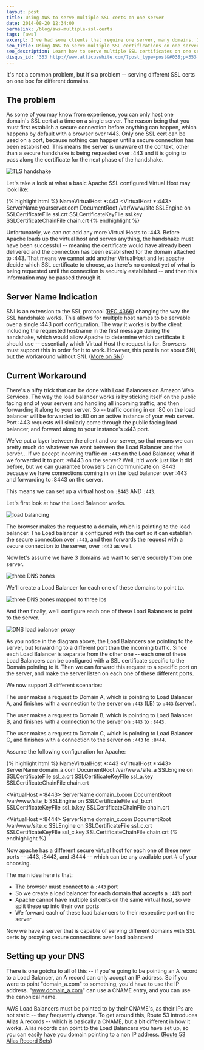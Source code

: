 ```yaml
---
layout: post
title: Using AWS to serve multiple SSL certs on one server
date: 2014-08-20 12:34:00
permalink: /blog/aws-multiple-ssl-certs
tags: [aws]
excerpt: I've had some clients that require one server, many domains. I'm sure this may sound familiar. But what happens when this one box must serve multiple domains with SSL? You can't simply serve two different domain names over :443, as the connection must be established before the virtual host can be looked up, so we have a bit of a race condition. Using Load Balancers as proxies can solve this for us.
seo_title: Using AWS to serve multiple SSL certifications on one server
seo_description: Learn how to serve multiple SSL certificates on one server with Amazon Web Services (AWS) by utilizing Load Balancers and Apache configurations
disqus_id: '353 http://www.atticuswhite.com/?post_type=post&#038;p=353'
---
```


It's not a common problem, but it's a problem -- serving different SSL certs on one box for different domains.

## The problem
As some of you may know from experience, you can only host one domain's SSL cert at a time on a single server. The reason being that you must first establish a secure connection before anything can happen, which happens by default with a browser over :443. Only one SSL cert can be used on a port, because nothing can happen until a secure connection has been established. This means the server is unaware of the context, other than a secure handshake is being requested over :443 and it is going to pass along the certificate for the next phase of the handshake.

<img src="/dist/images/blog/aws-multiple-ssl-certs/tls-handshake.png" alt="TLS handshake" />

Let's take a look at what a basic Apache SSL configured Virtual Host may look like:

{% highlight html %}
NameVirtualHost *:443
<IfModule mod_ssl.so>
  <VirtualHost *:443>
    ServerName yourserver.com
    DocumentRoot /var/www/site
    SSLEngine on
    SSLCertificateFile ssl.crt
    SSLCertificateKeyFIle ssl.key
    SSLCertificateChainFile chain.crt
  </VirtualHost>
</IfModule>
{% endhighlight %}

Unfortunately, we can not add any more Virtual Hosts to :443. Before Apache loads up the virtual host and serves anything, the handshake must have been successful -- meaning the certificate would have already been delivered and the connection has been established for the domain attached to :443. That means we cannot add another VirtualHost and let apache decide which SSL certificate to choose, as there's no context yet of what is being requested until the connection is securely established -- and then this information may be passed through it.

## Server Name Indication
SNI is an extension to the SSL protocol (<a href="http://www.ietf.org/rfc/rfc4366.txt" target="_blank">RFC 4366</a>) changing the way the SSL handshake works. This allows for multiple host names to be servable over a single :443 port configuration. The way it works is by the client including the requested hostname in the first message during the handshake, which would allow Apache to determine which certificate it should use -- essentially which Virtual Host the request is for. Browsers must support this in order for it to work. However, this post is not about SNI, but the workaround without SNI. (<a href="http://en.wikipedia.org/wiki/Server_Name_Indication" target="_blank">More on SNI</a>)

## Current Workaround
There's a nifty trick that can be done with Load Balancers on Amazon Web Services. The way the load balancer works is by sticking itself on the public facing end of your servers and handling all incoming traffic, and then forwarding it along to your server. So -- traffic coming in on :80 on the load balancer will be forwarded to :80 on an active instance of your web server. Port :443 requests will similarly come through the public facing load balancer, and forward along to your instance's :443 port.

We've put a layer between the client and our server, so that means we can pretty much do whatever we want between the Load Balancer and the server... If we accept incoming traffic on `:443` on the Load Balancer, what if we forwarded it to port :*8443 on the server? Well, it'd work just like it did before, but we can guarantee browsers can communicate on :8443 because we have connections coming in on the load balancer over :443 and forwarding to :8443 on the server.

This means we can set up a virtual host on `:8443` AND `:443`.

Let's first look at how the Load Balancer works.

<img src="/dist/images/blog/aws-multiple-ssl-certs/load-balancer.jpg" alt="load balancing" />

The browser makes the request to a domain, which is pointing to the load balancer. The Load balancer is configured with the cert so it can establish the secure connection over `:443`, and then forwards the request with a secure connection to the server, over `:443` as well.

Now let's assume we have 3 domains we want to serve securely from one server.

<img src="/dist/images/blog/aws-multiple-ssl-certs/dns-zones.jpg" alt="three DNS zones" />

We'll create a Load Balancer for each one of these domains to point to.

<img src="/dist/images/blog/aws-multiple-ssl-certs/dns-zones-lbs.jpg" alt="three DNS zones mapped to three lbs" />

And then finally, we'll configure each one of these Load Balancers to point to the server.

<img src="/dist/images/blog/aws-multiple-ssl-certs/dns-lb-proxy.jpg" alt="DNS load balancer proxy" />

As you notice in the diagram above, the Load Balancers are pointing to the server, but forwarding to a different port than the incoming traffic. Since each Load Balancer is separate from the other one -- each one of these Load Balancers can be configured with a SSL certificate specific to the Domain pointing to it. Then we can forward this request to a specific port on the server, and make the server listen on each one of these different ports.

We now support 3 different scenarios:

The user makes a request to Domain A, which is pointing to Load Balancer A, and finishes with a connection to the server on `:443` (LB) to `:443` (server).

The user makes a request to Domain B, which is pointing to Load Balancer B, and finishes with a connection to the server on `:443` to `:8443`.

The user makes a request to Domain C, which is pointing to Load Balancer C, and finishes with a connection to the server on `:443` to `:8444`.

Assume the following configuration for Apache:

{% highlight html %}
NameVirtualHost *:443
<IfModule mod_ssl.so>
  <VirtualHost *:443>
    ServerName domain_a.com
    DocumentRoot /var/www/site_a
    SSLEngine on
    SSLCertificateFile ssl_a.crt
    SSLCertificateKeyFIle ssl_a.key
    SSLCertificateChainFile chain.crt
  </VirtualHost>

  <VirtualHost *:8443>
    ServerName domain_b.com
    DocumentRoot /var/www/site_b
    SSLEngine on
    SSLCertificateFile ssl_b.crt
    SSLCertificateKeyFIle ssl_b.key
    SSLCertificateChainFile chain.crt
  </VirtualHost>

  <VirtualHost *:8444>
    ServerName domain_c.com
    DocumentRoot /var/www/site_c
    SSLEngine on
    SSLCertificateFile ssl_c.crt
    SSLCertificateKeyFIle ssl_c.key
    SSLCertificateChainFile chain.crt
  </VirtualHost>
</IfModule>
{% endhighlight %}

Now apache has a different secure virtual host for each one of these new ports -- :443, :8443, and :8444 -- which can be any available port # of your choosing.

The main idea here is that:

- The browser must connect to a `:443` port
- So we create a load balancer for each domain that accepts a `:443` port
- Apache cannot have multiple ssl certs on the same virtual host, so we split these up into their own ports
- We forward each of these load balancers to their respective port on the server

Now we have a server that is capable of serving different domains with SSL certs by proxying secure connections over load balancers!

## Setting up your DNS
There is one gotcha to all of this -- if you're going to be pointing an A record to a Load Balancer, an A record can only accept an IP address. So if you were to point "domain_a.com" to something, you'd have to use the IP address. "www.domain_a.com" can use a CNAME entry, and you can use the canonical name.

AWS Load Balancers must be pointed to by their CNAME's, as their IPs are not static -- they frequently change. To get around this, Route 53 introduces Alias A records -- which is basically a CNAME, but a bit different in how it works. Alias records can point to the Load Balancers you have set up, so you can easily have you domain pointing to a non IP address. (<a href="http://docs.aws.amazon.com/Route53/latest/DeveloperGuide/resource-record-sets-choosing-alias-non-alias.html" target="_blank">Route 53 Alias Record Sets</a>)
